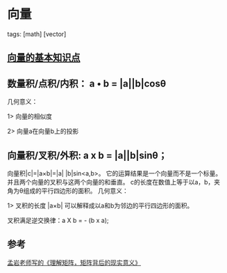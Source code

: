 # 向量
tags: [math] [vector]

## [向量的基本知识点][1]




## 数量积/点积/内积： a • b = |a||b|cosθ

几何意义：

1> 向量的相似度

2> 向量a在向量b上的投影

## 向量积/叉积/外积: a x b = |a||b|sinθ；
向量积|c|=|a×b|=|a| |b|sin<a,b>。
它的运算结果是一个向量而不是一个标量。并且两个向量的叉积与这两个向量的和垂直。
c的长度在数值上等于以a，b，夹角为θ组成的平行四边形的面积。
几何意义：

1> 叉积的长度 |a×b| 可以解释成以a和b为邻边的平行四边形的面积。

叉积满足逆交换律：a X b = - (b x a);

## 参考

[孟岩老师写的《理解矩阵，矩阵背后的现实意义》][2]


[1]:https://zh.wikipedia.org/wiki/%E5%90%91%E9%87%8F "向量"
[2]:http://www.cnblogs.com/godzza/p/3367514.html "孟岩老师写的《理解矩阵，矩阵背后的现实意义》"
